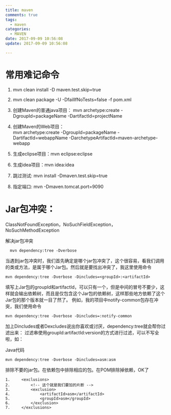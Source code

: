 ```yaml
---
title: maven
comments: true
tags:
  - maven
categories:
  - MAVEN
date: 2017-09-09 10:56:08
update: 2017-09-09 10:56:08

---
```

# 常用难记命令
1. mvn clean install -D maven.test.skip=true   
2. mvn clean package -U -DfailIfNoTests=false -f pom.xml


1. 创建Maven的普通java项目： 
   mvn archetype:create  -DgroupId=packageName -DartifactId=projectName  
2. 创建Maven的Web项目：   
    mvn archetype:create -DgroupId=packageName    -DartifactId=webappName  -DarchetypeArtifactId=maven-archetype-webapp    

7. 生成eclipse项目：mvn eclipse:eclipse  
8. 生成idea项目：mvn idea:idea 
11. 跳过测试:  mvn install -Dmaven.test.skip=true  
11. 指定端口:  mvn -Dmaven.tomcat.port=9090


# Jar包冲突：
ClassNotFoundException，NoSuchFieldException，NoSuchMethodException

解决jar包冲突

```
  mvn dependency:tree -Dverbose
```

当遇到jar包冲突时，我们首先确定是哪个jar包冲突了，这个很容易，看我们调用的类或方法，是属于哪个Jar包。然后就是要找出冲突了，我这里使用命令

```
mvn dependency:tree -Dverbose -Dincludes=<groupId>:<artifactId>
```

填写上Jar包的groupId和artifactId，可以只有一个，但是中间的冒号不要少，这样就会输出依赖树，而且是仅包含这个Jar包的依赖树，这样那些地方依赖了这个Jar包的那个版本就一目了然了。
例如，我的项目中notify-common包存在冲突，我们使用命令

```
mvn dependency:tree -Dverbose -Dincludes=:notify-common
```
加上Dincludes或者Dexcludes说出你喜欢或讨厌，dependency:tree就会帮你过滤出来： 
过滤串使用groupId:artifactId:version的方式进行过滤，可以不写全啦，如： 

Java代码  
```
mvn dependency:tree -Dverbose -Dincludes=asm:asm  
```

排除不要的jar包。在依赖包中排除相应的包。在POM排除掉依赖，OK了

```
1.     <exclusions>  
2.         <!-- 这个就是我们要加的片断 -->  
3.         <exclusion>  
4.             <artifactId>asm</artifactId>  
5.             <groupId>asm</groupId>  
6.         </exclusion>  
7.     </exclusions>  
```


